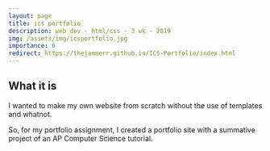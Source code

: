 ```yaml
---
layout: page
title: ics portfolio
description: web dev - html/css - 3 wk - 2019
img: /assets/img/icsportfolio.jpg
importance: 6
redirect: https://thejammerr.github.io/ICS-Portfolio/index.html
---
```


## What it is 

I wanted to make my own website from scratch without the use of templates and whatnot. 

So, for my portfolio assignment, I created a portfolio site with a summative project of an AP Computer Science tutorial.
